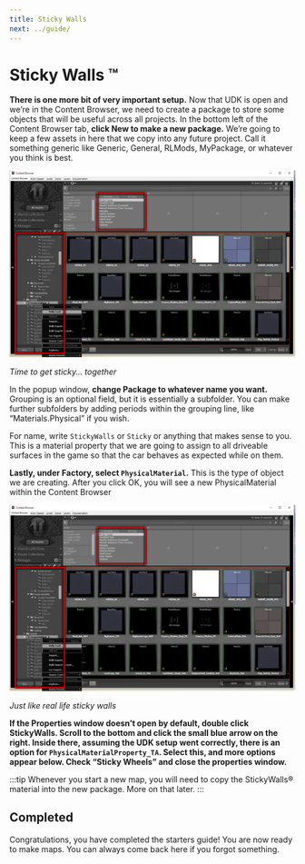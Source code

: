 ```yaml
---
title: Sticky Walls
next: ../guide/
---
```

# Sticky Walls ™ <Badge text="important" type="tip"/>

**There is one more bit of very important setup.** Now that UDK is open and we’re in the Content Browser, we need to create a package to store some objects that will be useful across all projects. In the bottom left of the Content Browser tab, **click New to make a new package.** We’re going to keep a few assets in here that we copy into any future project. Call it something generic like Generic, General, RLMods, MyPackage, or whatever you think is best.

![alt text](../.vuepress/public/images/image34.png)

*Time to get sticky… together*

In the popup window, **change Package to whatever name you want.** Grouping is an optional field, but it is essentially a subfolder. You can make further subfolders by adding periods within the grouping line, like “Materials.Physical” if you wish.

For name, write `StickyWalls` or `Sticky` or anything that makes sense to you. This is a material property that we are going to assign to all driveable surfaces in the game so that the car behaves as expected while on them.


**Lastly, under Factory, select `PhysicalMaterial`.** This is the type of object we are creating.
After you click OK, you will see a new PhysicalMaterial within the Content Browser

![alt text](../.vuepress/public/images/image34.png)

*Just like real life sticky walls*

**If the Properties window doesn’t open by default, double click StickyWalls. Scroll to the bottom and click the small blue arrow on the right. Inside there, assuming the UDK setup went correctly, there is an option for `PhysicalMaterialProperty_TA`. Select this, and more options appear below. Check “Sticky Wheels” and close the properties window.**

:::tip
Whenever you start a new map, you will need to copy the StickyWalls® material into the new package. More on that later.
:::

## Completed

Congratulations, you have completed the starters guide! You are now ready to make maps. You can always come back here if you forgot something.